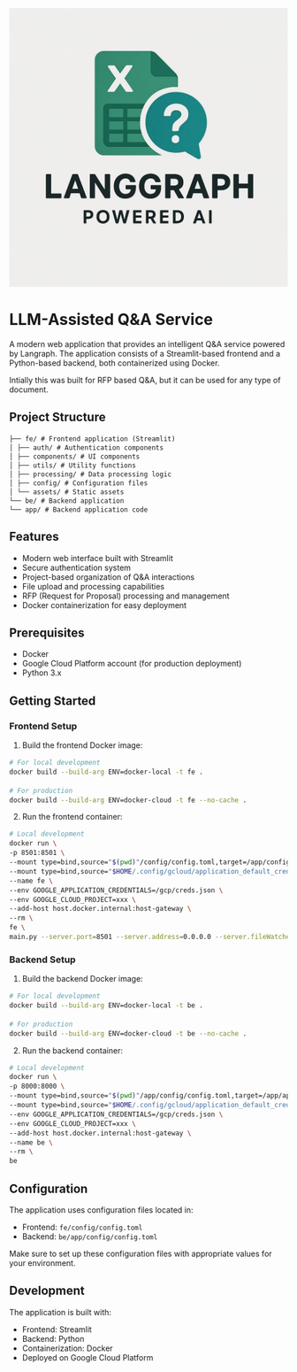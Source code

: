 ![Alt text](fe/assets/Logo.jpg?raw=true "Title")

# LLM-Assisted Q&A Service

A modern web application that provides an intelligent Q&A service powered by Langraph. The application consists of a Streamlit-based frontend and a Python-based backend, both containerized using Docker.

Intially this was built for RFP based Q&A, but it can be used for any type of document.

## Project Structure

```
├── fe/ # Frontend application (Streamlit)
│ ├── auth/ # Authentication components
│ ├── components/ # UI components
│ ├── utils/ # Utility functions
│ ├── processing/ # Data processing logic
│ ├── config/ # Configuration files
│ └── assets/ # Static assets
└── be/ # Backend application
└── app/ # Backend application code
```

## Features

- Modern web interface built with Streamlit
- Secure authentication system
- Project-based organization of Q&A interactions
- File upload and processing capabilities
- RFP (Request for Proposal) processing and management
- Docker containerization for easy deployment

## Prerequisites

- Docker
- Google Cloud Platform account (for production deployment)
- Python 3.x

## Getting Started

### Frontend Setup

1. Build the frontend Docker image:
```bash
# For local development
docker build --build-arg ENV=docker-local -t fe .

# For production
docker build --build-arg ENV=docker-cloud -t fe --no-cache .
```

2. Run the frontend container:
```bash
# Local development
docker run \
-p 8501:8501 \
--mount type=bind,source="$(pwd)"/config/config.toml,target=/app/config/config.toml,readonly \
--mount type=bind,source="$HOME/.config/gcloud/application_default_credentials.json",target=/gcp/creds.json,readonly \
--name fe \
--env GOOGLE_APPLICATION_CREDENTIALS=/gcp/creds.json \
--env GOOGLE_CLOUD_PROJECT=xxx \
--add-host host.docker.internal:host-gateway \
--rm \
fe \
main.py --server.port=8501 --server.address=0.0.0.0 --server.fileWatcherType=None --logger.level=debug --server.maxUploadSize=100
```

### Backend Setup

1. Build the backend Docker image:
```bash
# For local development
docker build --build-arg ENV=docker-local -t be .

# For production
docker build --build-arg ENV=docker-cloud -t be --no-cache .
```

2. Run the backend container:
```bash
# Local development
docker run \
-p 8000:8000 \
--mount type=bind,source="$(pwd)"/app/config/config.toml,target=/app/app/config/config.toml,readonly \
--mount type=bind,source="$HOME/.config/gcloud/application_default_credentials.json",target=/gcp/creds.json,readonly \
--env GOOGLE_APPLICATION_CREDENTIALS=/gcp/creds.json \
--env GOOGLE_CLOUD_PROJECT=xxx \
--add-host host.docker.internal:host-gateway \
--name be \
--rm \
be
```

## Configuration

The application uses configuration files located in:
- Frontend: `fe/config/config.toml`
- Backend: `be/app/config/config.toml`

Make sure to set up these configuration files with appropriate values for your environment.

## Development

The application is built with:
- Frontend: Streamlit
- Backend: Python
- Containerization: Docker
- Deployed on Google Cloud Platform